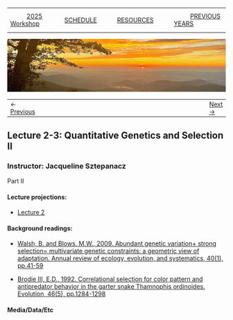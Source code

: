 
|        |        |        |    |
|--------|---------------------------------------------|--------------------|------------------------------------------|
| &nbsp;&nbsp;&nbsp;&nbsp;&nbsp;&nbsp;&nbsp;&nbsp;&nbsp; [2025 Workshop](/index.html) &nbsp;&nbsp;&nbsp;&nbsp;&nbsp;&nbsp;&nbsp;&nbsp;&nbsp; | &nbsp;&nbsp;&nbsp;&nbsp;&nbsp;&nbsp;&nbsp;&nbsp;&nbsp;&nbsp;&nbsp;&nbsp; [SCHEDULE](/2025/schedule.html) &nbsp;&nbsp;&nbsp;&nbsp;&nbsp;&nbsp;&nbsp;&nbsp;&nbsp; | &nbsp;&nbsp;&nbsp;&nbsp;&nbsp;&nbsp;&nbsp;&nbsp;&nbsp;&nbsp;&nbsp;&nbsp; [RESOURCES](/2025/resources.html) &nbsp;&nbsp;&nbsp;&nbsp;&nbsp;&nbsp;&nbsp;&nbsp;&nbsp; | &nbsp;&nbsp;&nbsp;&nbsp;&nbsp;&nbsp;&nbsp;&nbsp;&nbsp; [PREVIOUS YEARS](2025/previous.html) &nbsp;&nbsp;&nbsp;&nbsp;&nbsp;&nbsp; |


<div align="left">
<img src="/media/SWVirginiaMtns.jpg" alt="[Southwest Virginia Mountains]">
</div>

<table><tr><td>&larr; <a href="/2025/lecture2-2/lecture2-2.html">Previous</a></td><td width="772">&nbsp;</td><td> <a href="/2025/exercise2-2/exercise2-2.html">Next &rarr;</a></td></tr></table>

## Lecture 2-3: Quantitative Genetics and Selection II ##

### Instructor: Jacqueline Sztepanacz ###
  
Part II
  
#### Lecture projections: ####
* [Lecture 2](/2025/lecture2-3/EQGW_Lecture_2.pdf)  

#### Background readings:  ####
* [Walsh, B. and Blows, M.W., 2009. Abundant genetic variation+ strong selection= multivariate genetic constraints: a geometric view of adaptation. Annual review of ecology, evolution, and systematics, 40(1), pp.41-59](2025/lecture2-2/annurev.ecolsys.110308.120232.pdf)

* [Brodie III, E.D., 1992. Correlational selection for color pattern and antipredator behavior in the garter snake Thamnophis ordinoides. Evolution, 46(5), pp.1284-1298](2025/lecture2-2/Evolution_October_1992_Brodie.pdf)

#### Media/Data/Etc ####

  

